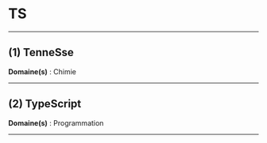 # TS

--------------------

## (1) TenneSse

**Domaine(s)** : Chimie

--------------------

## (2) TypeScript

**Domaine(s)** : Programmation

--------------------